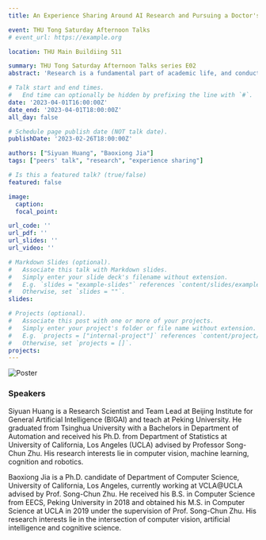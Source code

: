```yaml
---
title: An Experience Sharing Around AI Research and Pursuing a Doctor's Degree

event: THU Tong Saturday Afternoon Talks
# event_url: https://example.org

location: THU Main Buildiing 511

summary: THU Tong Saturday Afternoon Talks series E02
abstract: 'Research is a fundamental part of academic life, and conducting research can be both exciting and challenging. Choosing the right research topic, finding a supportive mentor, and navigating the research process can be daunting tasks. However, with the right mindset and approach, anyone can overcome these obstacles and excel in their research endeavors. As graduated Ph.D. students, Siyuan and Baoxiong will share their experiences and the research projects they have been working on, offering frontier directions of Computer Vision studies and a deeper look at the life of research and Ph.D.'

# Talk start and end times.
#   End time can optionally be hidden by prefixing the line with `#`.
date: '2023-04-01T16:00:00Z'
date_end: '2023-04-01T18:00:00Z'
all_day: false

# Schedule page publish date (NOT talk date).
publishDate: '2023-02-26T18:00:00Z'

authors: ["Siyuan Huang", "Baoxiong Jia"]
tags: ["peers' talk", "research", "experience sharing"]

# Is this a featured talk? (true/false)
featured: false

image:
  caption: 
  focal_point: 

url_code: ''
url_pdf: ''
url_slides: ''
url_video: ''

# Markdown Slides (optional).
#   Associate this talk with Markdown slides.
#   Simply enter your slide deck's filename without extension.
#   E.g. `slides = "example-slides"` references `content/slides/example-slides.md`.
#   Otherwise, set `slides = ""`.
slides:

# Projects (optional).
#   Associate this post with one or more of your projects.
#   Simply enter your project's folder or file name without extension.
#   E.g. `projects = ["internal-project"]` references `content/project/deep-learning/index.md`.
#   Otherwise, set `projects = []`.
projects:
---
```


![Poster](https://assets.tongclass.ac.cn/events/thu-tong-saturday-afternoon-talks/2.ResearchAndPhD/Poster.png)

### Speakers

Siyuan Huang is a Research Scientist and Team Lead at Beijing Institute for General Artificial Intelligence (BIGAI) and teach at Peking University. He graduated from Tsinghua University with a Bachelors in Department of Automation and received his Ph.D. from Department of Statistics at University of California, Los Angeles (UCLA) advised by Professor Song-Chun Zhu. His research interests lie in computer vision, machine learning, cognition and robotics.

Baoxiong Jia is a Ph.D. candidate of Department of Computer Science, University of California, Los Angeles, currently working at VCLA@UCLA advised by Prof. Song-Chun Zhu. He received his B.S. in Computer Science from EECS, Peking University in 2018 and obtained his M.S. in Computer Science at UCLA in 2019 under the supervision of Prof. Song-Chun Zhu. His research interests lie in the intersection of computer vision, artificial intelligence and cognitive science.